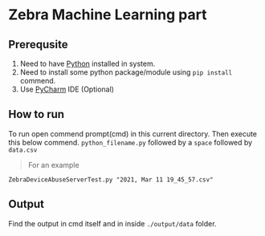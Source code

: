 # Zebra Machine Learning part

## Prerequsite
1. Need to have [Python](https://www.python.org/downloads/) installed in system.
2. Need to install some python package/module using `pip install` commend.
3. Use [PyCharm](https://www.jetbrains.com/pycharm/download/#section=windows) IDE (Optional)

## How to run
To run open commend prompt(cmd) in this current directory. Then execute this below commend.
`python_filename.py` followed by a `space` followed by `data.csv`
>For an example

```
ZebraDeviceAbuseServerTest.py "2021, Mar 11 19_45_57.csv"
```
## Output
Find the output in cmd itself and in inside `./output/data` folder.
